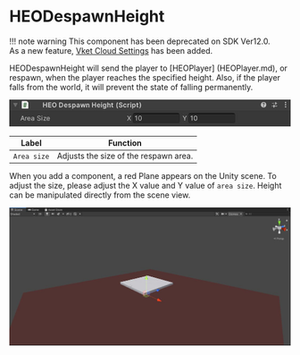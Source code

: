 # HEODespawnHeight

!!! note warning
    This component has been deprecated on SDK Ver12.0.<br>
    As a new feature, [Vket Cloud Settings](../VketCloudSettings/Overview.md) has been added.

HEODespawnHeight will send the player to [HEOPlayer] (HEOPlayer.md), or respawn, when the player reaches the specified height.
Also, if the player falls from the world, it will prevent the state of falling permanently.

![HEODespawnHeight](img/HEODespawnHeight.jpg)

| Label | Function |
| ---- | ---- |
| `Area size` | Adjusts the size of the respawn area. |

When you add a component, a red Plane appears on the Unity scene. To adjust the size, please adjust the X value and Y value of `area size`. Height can be manipulated directly from the scene view.

![Setting](img/HEODespawnHeightSetting.jpg)
